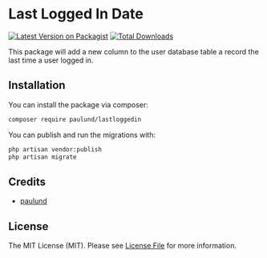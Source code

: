 # Last Logged In Date 

[![Latest Version on Packagist](https://img.shields.io/packagist/v/paulund/lastloggedin.svg?style=flat-square)](https://packagist.org/packages/paulund/lastloggedin)
[![Total Downloads](https://img.shields.io/packagist/dt/paulund/lastloggedin.svg?style=flat-square)](https://packagist.org/packages/paulund/lastloggedin)

This package will add a new column to the user database table a record the last time a user logged in.

## Installation

You can install the package via composer:

```bash
composer require paulund/lastloggedin
```

You can publish and run the migrations with:

```bash
php artisan vendor:publish
php artisan migrate
```

## Credits

- [paulund](https://paulund.co.uk)

## License

The MIT License (MIT). Please see [License File](LICENSE.md) for more information.

